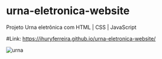 # urna-eletronica-website
Projeto Urna eletrônica com HTML | CSS | JavaScript

#Link:
https://ihuryferreira.github.io/urna-eletronica-website/

![urna](https://user-images.githubusercontent.com/82301009/195495175-c3a70c16-8050-4cb3-905e-59c4304cbb4d.png)
